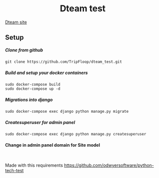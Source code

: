 <h1 align="center">
	Dteam test
</h1>

[Dteam site](https://dteam.dev/)


## Setup

##### Clone from github

```shell script
git clone https://github.com/TripFloop/dteam_test.git
```

##### Build and setup your docker containers

```shell script
sudo docker-compose build
sudo docker-compose up -d
```

##### Migrations into django

```shell script
sudo docker-compose exec django python manage.py migrate
```

##### Createsuperuser for admin panel

```shell script
sudo docker-compose exec django python manage.py createsuperuser
```

#### Change in admin panel domain for Site model

<br/>

Made with this requirements https://github.com/odwyersoftware/python-tech-test
